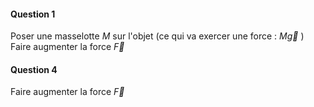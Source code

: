#### Question 1
Poser une masselotte $M$ sur l'objet (ce qui va exercer une force : $M\vec{g}$ )
Faire augmenter la force $\vec{F}$


#### Question 4

Faire augmenter la force $\vec{F}$ 